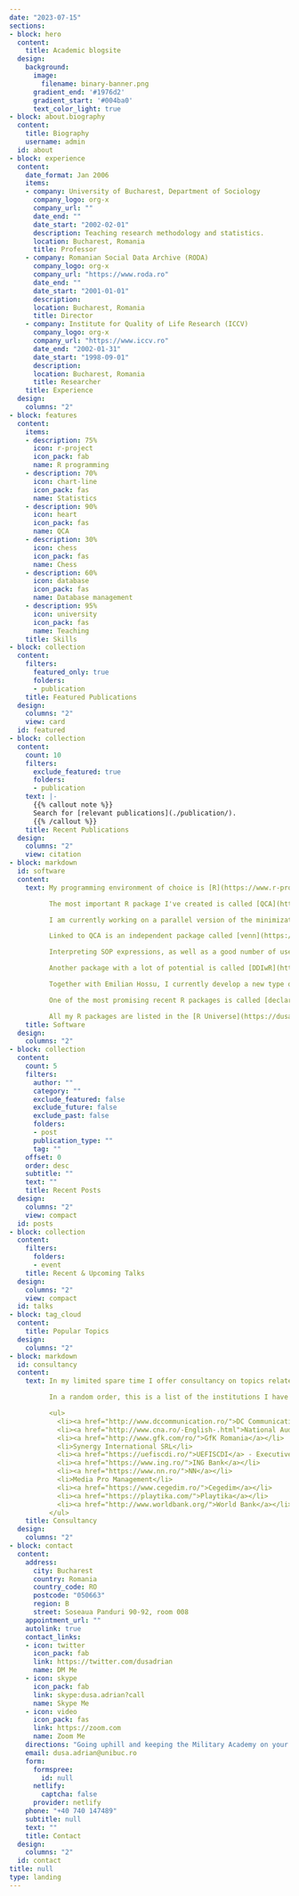 ```yaml
---
date: "2023-07-15"
sections:
- block: hero
  content:
    title: Academic blogsite
  design:
    background:
      image:
        filename: binary-banner.png
      gradient_end: '#1976d2'
      gradient_start: '#004ba0'
      text_color_light: true
- block: about.biography
  content:
    title: Biography
    username: admin
  id: about
- block: experience
  content:
    date_format: Jan 2006
    items:
    - company: University of Bucharest, Department of Sociology
      company_logo: org-x
      company_url: ""
      date_end: ""
      date_start: "2002-02-01"
      description: Teaching research methodology and statistics.
      location: Bucharest, Romania
      title: Professor
    - company: Romanian Social Data Archive (RODA)
      company_logo: org-x
      company_url: "https://www.roda.ro"
      date_end: ""
      date_start: "2001-01-01"
      description: 
      location: Bucharest, Romania
      title: Director
    - company: Institute for Quality of Life Research (ICCV)
      company_logo: org-x
      company_url: "https://www.iccv.ro"
      date_end: "2002-01-31"
      date_start: "1998-09-01"
      description: 
      location: Bucharest, Romania
      title: Researcher
    title: Experience
  design:
    columns: "2"
- block: features
  content:
    items:
    - description: 75%
      icon: r-project
      icon_pack: fab
      name: R programming
    - description: 70%
      icon: chart-line
      icon_pack: fas
      name: Statistics
    - description: 90%
      icon: heart
      icon_pack: fas
      name: QCA
    - description: 30%
      icon: chess
      icon_pack: fas
      name: Chess
    - description: 60%
      icon: database
      icon_pack: fas
      name: Database management
    - description: 95%
      icon: university
      icon_pack: fas
      name: Teaching
    title: Skills
- block: collection
  content:
    filters:
      featured_only: true
      folders:
      - publication
    title: Featured Publications
  design:
    columns: "2"
    view: card
  id: featured
- block: collection
  content:
    count: 10
    filters:
      exclude_featured: true
      folders:
      - publication
    text: |-
      {{% callout note %}}
      Search for [relevant publications](./publication/).
      {{% /callout %}}
    title: Recent Publications
  design:
    columns: "2"
    view: citation
- block: markdown
  id: software
  content:
    text: My programming environment of choice is [R](https://www.r-project.org), because it is a high level software and it automatically does memory management when creating objects. It is the sort of language where users can focus on substantive issues, rather than pure programming.<br><br>

          The most important R package I've created is called [QCA](https://cran.r-project.org/web/packages/QCA/index.html), which does Qualitative Comparative Analysis for all types of input data, that is binary crisp, multi-value crisp and fuzzy sets. This package is now used in many universities and summer schools all over the world.<br><br>

          I am currently working on a parallel version of the minimization algorithm, having a lot pf potential to increase the execution speed, function of the number of cores from the machine where the package is installed.<br><br>

          Linked to QCA is an independent package called [venn](https://cran.r-project.org/web/packages/venn/index.html), that creates Venn diagrams for up to 7 sets. It is specifically written for graphing entire sets or any other custom intersection, specified as a SOP (sum of products) expression.<br><br>

          Interpreting SOP expressions, as well as a good number of useful miscellanea functions, are tasks perfored by the [admisc](https://cran.r-project.org/web/packages/admisc/index.html) package.<br><br>

          Another package with a lot of potential is called [DDIwR](https://cran.r-project.org/web/packages/DDIwR/index.html), having a number of useful functions based on the Data Documentation Initiative standard. It can also convert to and from various statistical formats, and it recently gained a graphical user interface, packed into a software called [StatConverter](https://roda.github.io/StatConverter/).<br><br>

          Together with Emilian Hossu, I currently develop a new type of GUI generator for R, creating [custom dialogs](https://github.com/roda/R-GUI-DialogCreator) that are imported in a [main application](https://github.com/roda/R-GUI-MainApp), employing ElectronJS from the Node.js environment. It uses webkit as a standard environment, so the created dialogs look exactly the same on the users' machines.<br><br>

          One of the most promising recent R packages is called [declared](https://cran.r-project.org/web/packages/declared/index.html), which (finally) enables R users to declare multiple missing values. Since it is a new addition in the R ecosystem, this special type of object has an entire suite of associated functions, for instance to calculate weighted summaries even for the missing values.<br><br>

          All my R packages are listed in the [R Universe](https://dusadrian.r-universe.dev/ui#packages).
    title: Software
  design:
    columns: "2"
- block: collection
  content:
    count: 5
    filters:
      author: ""
      category: ""
      exclude_featured: false
      exclude_future: false
      exclude_past: false
      folders:
      - post
      publication_type: ""
      tag: ""
    offset: 0
    order: desc
    subtitle: ""
    text: ""
    title: Recent Posts
  design:
    columns: "2"
    view: compact
  id: posts
- block: collection
  content:
    filters:
      folders:
      - event
    title: Recent & Upcoming Talks
  design:
    columns: "2"
    view: compact
  id: talks
- block: tag_cloud
  content:
    title: Popular Topics
  design:
    columns: "2"
- block: markdown
  id: consultancy
  content:
    text: In my limited spare time I offer consultancy on topics related to sampling, basic statistical analysis and social research methodology. A significant part of my current training is dedicated to the R environment for statistical analysis and data management.<br><br>

          In a random order, this is a list of the institutions I have signed contracts with&colon;<br>

          <ul>
            <li><a href="http://www.dccommunication.ro/">DC Communication</a></li>
            <li><a href="http://www.cna.ro/-English-.html">National Audiovisual Council</a></li>
            <li><a href="http://www.gfk.com/ro/">GfK Romania</a></li>
            <li>Synergy International SRL</li>
            <li><a href="https://uefiscdi.ro/">UEFISCDI</a> - Executive Funding Agency for Higher Education, Research, Development and Innovation</li>
            <li><a href="https://www.ing.ro/">ING Bank</a></li>
            <li><a href="https://www.nn.ro/">NN</a></li>
            <li>Media Pro Management</li>
            <li><a href="https://www.cegedim.ro/">Cegedim</a></li>
            <li><a href="https://playtika.com/">Playtika</a></li>
            <li><a href="http://www.worldbank.org/">World Bank</a></li>
          </ul>
    title: Consultancy
  design:
    columns: "2"
- block: contact
  content:
    address:
      city: Bucharest
      country: Romania
      country_code: RO
      postcode: "050663"
      region: B
      street: Soseaua Panduri 90-92, room 008
    appointment_url: ""
    autolink: true
    contact_links:
    - icon: twitter
      icon_pack: fab
      link: https://twitter.com/dusadrian
      name: DM Me
    - icon: skype
      icon_pack: fab
      link: skype:dusa.adrian?call
      name: Skype Me
    - icon: video
      icon_pack: fas
      link: https://zoom.com
      name: Zoom Me
    directions: "Going uphill and keeping the Military Academy on your left, go right on Nicolae Paulescu street, walk pass a barrier at the corner with Ana Davila and walk straight until you hit the building of the Faculty of Sociology and Social Work."
    email: dusa.adrian@unibuc.ro
    form:
      formspree:
        id: null
      netlify:
        captcha: false
      provider: netlify
    phone: "+40 740 147489"
    subtitle: null
    text: ""
    title: Contact
  design:
    columns: "2"
  id: contact
title: null
type: landing
---
```

